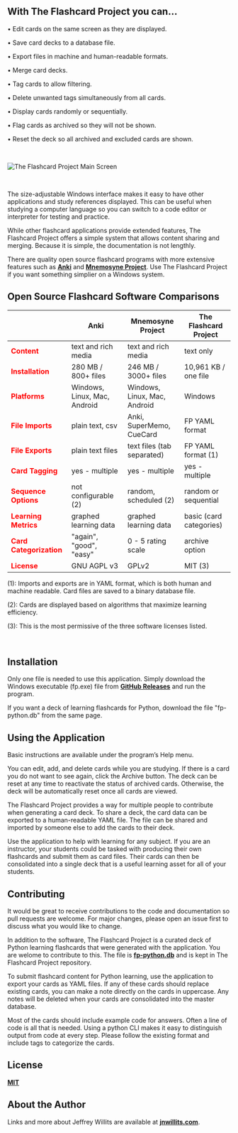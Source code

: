 ## With The Flashcard Project you can…

•	Edit cards on the same screen as they are displayed.

•	Save card decks to a database file.

•	Export files in machine and human-readable formats.

•	Merge card decks.

•	Tag cards to allow filtering.

•	Delete unwanted tags simultaneously from all cards.

•	Display cards randomly or sequentially.

•	Flag cards as archived so they will not be shown.

•	Reset the deck so all archived and excluded cards are shown.

<br/>

![The Flashcard Project Main Screen](https://github.com/jnwillits/The-Flashcard-Project/blob/master/images-reference/fp-screen_1280x640.png?raw=true)

<br/>

The size-adjustable Windows interface makes it easy to have other applications and study references displayed. This can be useful when studying a computer language so you can switch to a code editor or interpreter for testing and practice.

While other flashcard applications provide extended features, The Flashcard Project offers a simple system that allows content sharing and merging. Because it is simple, the documentation is not lengthly.

There are quality open source flashcard programs with more extensive features such as [**Anki**](https://apps.ankiweb.net/) and [**Mnemosyne Project**](https://mnemosyne-proj.org/). Use The Flashcard Project if you want something simplier on a Windows system. 
<br/>

## Open Source Flashcard Software Comparisons

|              	                                        | **Anki** 	                       | **Mnemosyne Project**                 | **The Flashcard Project**     |
|----------------------------------------	            |-----------------------	   |-----------------------	           |---------------------------|
|<span style="color:red">**Content**</span>       	    | text and rich media    	   | text and rich media    	       | text only                 |
|<span style="color:red">**Installation**</span> 	    | 280 MB / 800+ files    	   | 246 MB / 3000+ files    	       | 10,961 KB / one file      |
|<span style="color:red">**Platforms**</span>        	| Windows, Linux, Mac, Android | Windows, Linux, Mac, Android      | Windows              	   |
|<span style="color:red">**File Imports**</span>     	| plain text, csv    	       | Anki, SuperMemo, CueCard	       | FP YAML format            |
|<span style="color:red">**File Exports**</span> 	    | plain text files     	       | text files (tab separated)        | FP YAML format (1)        |
|<span style="color:red">**Card Tagging**</span> 	    | yes - multiple       	       | yes - multiple                    | yes - multiple       	   |
|<span style="color:red">**Sequence Options**</span>	    | not configurable (2) 	       | random, scheduled (2)             | random or sequential      |
|<span style="color:red">**Learning Metrics**</span> 	| graphed learning data        | graphed learning data             | basic (card categories)   |
|<span style="color:red">**Card Categorization**</span>	| "again", "good", "easy"      | 0 - 5 rating scale                | archive option       	   |
|<span style="color:red">**License**</span>	            | GNU AGPL v3          	       | GPLv2                             | MIT (3)                   |

(1): Imports and exports are in YAML format, which is both human and machine readable. Card files are saved to a binary database file.

(2): Cards are displayed based on algorithms that maximize learning efficiency.

(3): This is the most permissive of the three software licenses listed.

<br/>

## Installation

Only one file is needed to use this application. Simply download the Windows executable (fp.exe) file from [**GitHub Releases**](https://github.com/jnwillits/The-Flashcard-Project/releases) and run the program.

If you want a deck of learning flashcards for Python, download the file "fp-python.db" from the same page.

## Using the Application

Basic instructions are available under the program’s Help menu.

You can edit, add, and delete cards while you are studying. If there is a card you do not want to see again, click the Archive button. The deck can be reset at any time to reactivate the status of archived cards. Otherwise, the deck will be automatically reset once all cards are viewed.

The Flashcard Project provides a way for multiple people to contribute when generating a card deck. To share a deck, the card data can be exported to a human-readable YAML file. The file can be shared and imported by someone else to add the cards to their deck. 

Use the application to help with learning for any subject. If you are an instructor, your students could be tasked with producing their own flashcards and submit them as card files. Their cards can then be consolidated into a single deck that is a useful learning asset for all of your students. 


## Contributing
It would be great to receive contributions to the code and documentation so pull requests are welcome. For major changes, please open an issue first to discuss what you would like to change.

In addition to the software, The Flashcard Project is a curated deck of Python learning flashcards that were generated with the application. You are welome to contribute to this. The file is [**fp-python.db**](https://github.com/jnwillits/The-Flashcard-Project/blob/master/fp-python.db?raw=true) and is kept in The Flashcard Project repository.

To submit flashcard content for Python learning, use the application to export your cards as YAML files. If any of these cards should replace existing cards, you can make a note directly on the cards in uppercase. Any notes will be deleted when your cards are consolidated into the master database.

Most of the cards should include example code for answers. Often a line of code is all that is needed. Using a python CLI makes it easy to distinguish output from code at every step. Please follow the existing format and include tags to categorize the cards.


## License
[**MIT**](https://choosealicense.com/licenses/mit/)


## About the Author

Links and more about Jeffrey Willits are available at [**jnwillits.com**](https://jnwillits.com/).
